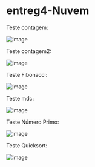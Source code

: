 # entreg4-Nuvem

Teste contagem:

![image](https://github.com/annamariaoliveira/entreg4-Nuvem/assets/145072189/37de5c34-29ca-4122-985a-953c72521677)

Teste contagem2:

![image](https://github.com/annamariaoliveira/entreg4-Nuvem/assets/145072189/e4938f4d-f25b-45f5-999a-dd63a59b92f1)

Teste Fibonacci:

![image](https://github.com/annamariaoliveira/entreg4-Nuvem/assets/145072189/c7e060e2-089a-490b-8c9b-397d867feca1)

Teste mdc:

![image](https://github.com/annamariaoliveira/entreg4-Nuvem/assets/145072189/d0703d21-6a10-438c-a74f-e2dae16436c0)

Teste Número Primo:

![image](https://github.com/annamariaoliveira/entreg4-Nuvem/assets/145072189/4f85dd35-c1a0-4caa-bf9d-bd0b9a860475)

Teste Quicksort:

![image](https://github.com/annamariaoliveira/entreg4-Nuvem/assets/145072189/2552e908-91af-4b25-9b16-fa37da44e4f2)










